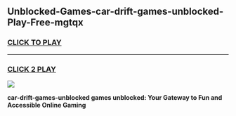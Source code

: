 
## Unblocked-Games-car-drift-games-unblocked-Play-Free-mgtqx
<h3>
<a href="https://premium76.site?title=car-drift-games-unblocked&ref=17A">CLICK TO PLAY</a></h3>
<hr>

<h3>
<a href="https://premium76.site?title=car-drift-games-unblocked&ref=17A">CLICK 2 PLAY</a>
  
</h3>

<a href="https://premium76.site?title=car-drift-games-unblocked&ref=17A"><img src="https://clearcache.store/games.png"></a>


**car-drift-games-unblocked games unblocked: Your Gateway to Fun and Accessible Online Gaming**
